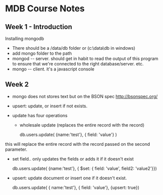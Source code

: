 # MDB Course Notes

## Week 1 - Introduction

Installing mongodb 

* There should be a /data/db folder or (c:\data\db in windows)
* add mongo folder to the path
* mongod -- server. should get in habit to read the output of this program to ensure that we're connected to the right database/server. etc.
* mongo -- client. it's a javascript console

## Week 2

* mongo does not stores text but on the BSON spec http://bsonspec.org/

* upsert: update, or insert if not exists.

* update has four operations
  * wholesale update (replaces the entire record with the record)

    db.users.update( {name:'test'}, { field: 'value'} )

this will replace the entire record with the record passed on the second parameter.

  * set field.. only updates the fields or adds it if it doesn't exist


    db.users.update( {name:'test'}, { $set: { field: 'value', field2: 'value2'}})

  * upsert: update document or insert one if it doesn't exist.


    db.users.update( { name:'test'}, { field: 'value'}, {upsert: true})




